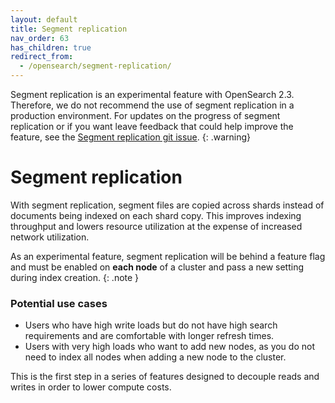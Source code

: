 ```yaml
---
layout: default
title: Segment replication 
nav_order: 63
has_children: true
redirect_from:
  - /opensearch/segment-replication/
---
```


Segment replication is an experimental feature with OpenSearch 2.3. Therefore, we do not recommend the use of segment replication in a production environment. For updates on the progress of segment replication or if you want leave feedback that could help improve the feature, see the [Segment replication git issue](https://github.com/opensearch-project/OpenSearch/issues/2229). 
{: .warning}

# Segment replication

With segment replication, segment files are copied across shards instead of documents being indexed on each shard copy. This improves indexing throughput and lowers resource utilization at the expense of increased network utilization.

As an experimental feature, segment replication will be behind a feature flag and must be enabled on **each node** of a cluster and pass a new setting during index creation.
{: .note }

### Potential use cases

- Users who have high write loads but do not have high search requirements and are comfortable with longer refresh times.
- Users with very high loads who want to add new nodes, as you do not need to index all nodes when adding a new node to the cluster.

This is the first step in a series of features designed to decouple reads and writes in order to lower compute costs.